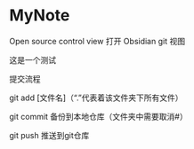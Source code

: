 # MyNote

Open source control view        打开 Obsidian git 视图

这是一个测试

提交流程

git add [文件名]（“.”代表着该文件夹下所有文件）

git commit                 	备份到本地仓库（文件夹中需要取消#）

git push						推送到git仓库

